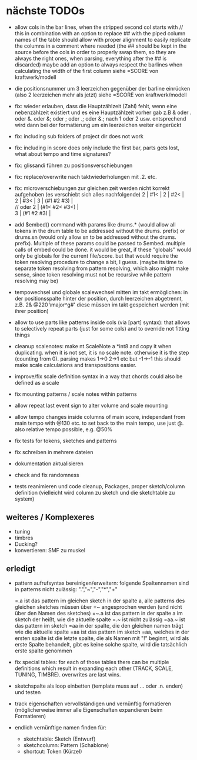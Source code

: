 # nächste TODOs

- allow cols in the bar lines, when the stripped second col starts with // this in combination with an option to 
  replace ## with the piped column names of the table should allow with proper alignment to easily replicate the columns
  in  a comment where needed (the ## should be kept in the source before the cols in order to properly swap them, so they are
  always the right ones, when parsing, everything after the ## is discarded)
  maybe add an option to always respect the barlines when calculating the width of the first column
  siehe =SCORE von kraftwerk/modell
- die positionsnummer um 3 leerzeichen gegenüber der barline einrücken (also 2 leerzeichen mehr als jetzt)
  siehe =SCORE von kraftwerk/modell
- fix: wieder erlauben, dass die Hauptzählzeit (Zahl) fehlt, wenn eine nebenzählzeit existiert und es eine Hauptzählzeit vorher gab
  z.B & oder . oder &. oder &; oder ; oder .; oder &.; nach 1 oder 2 usw. entsprechend wird dann bei der formatierung um ein leerzeichen
  weiter eingerückt
- fix: including sub folders of project dir does not work
- fix: including in score does only include the first bar, parts gets lost, what about tempo and time signatures?
- fix: glissandi führen zu positionsverschiebungen
- fix: replace/overwrite nach taktwiederholungen mit .2. etc.
- fix: microverschiebungen zur gleichen zeit werden nicht korrekt aufgehoben (es verschiebt sich alles nachfolgende)
  2  | #1<        |
  2  | #2<        |              
  2  | #3<        |
  3  | (#1 #2 #3) |              
// oder
  2  | (#1< #2< #3<) |              
  3  | (#1 #2 #3) |

- add $embed() command with params like drums.* (would allow all tokens in the drum table to be addressed without the drums. prefix)
  or drums.sn (would only allow sn to be addressed without the drums. prefix). Multiple of these params could be passed to $embed.
  multiple calls of embed could be done. it would be great, if these "globals" would only be globals for the current file/score.
  but that would require the token resolving procedure to change a bit, I guess. (maybe its time to separate token resolving from pattern resolving, which also might make sense, since token resolving must not be recursive while pattern resolving may be)

- tempowechsel und globale scalewechsel mitten im takt ermöglichen:
  in der positionsspalte hinter der position, durch leerzeichen abgetrennt, z.B.
  2& @220 \major^g#' diese müssen im takt gespeichert werden (mit ihrer position)

- allow to use parts like patterns inside cols (via [part] syntax): 
  that allows to selectively repeat parts (just for some cols) and to override not fitting things
    
- cleanup scalenotes: make nt.ScaleNote a *int8 and copy it when duplicating. when it is not set, it is no scale note. otherwise it
  is the step (counting from 0). parsing makes 1->0 2->1 etc but -1->-1 this should make scale calculations and transpositions easier.

- improve/fix scale definition syntax in a way that chords could also be defined as a scale
- fix mounting patterns / scale notes within patterns
- allow repeat last event sign to alter volume and scale mounting
- allow tempo changes inside columns of main score, independant from main tempo with @130 etc. to set back to the main tempo, use
  just @. also relative tempo possible, e.g. @50%

- fix tests for tokens, sketches and patterns
- fix schreiben in mehrere dateien
- dokumentation aktualisieren
- check and fix randomness
- tests reanimieren und code cleanup, Packages, proper sketch/column definition (vielleicht wird column zu sketch und die sketchtable zu system)

## weiteres / Komplexeres

- tuning
- timbres
- Ducking?
- konvertieren: SMF zu muskel

## erledigt

- pattern aufrufsyntax bereinigen/erweitern:
  folgende Spaltennamen sind in patterns nicht zulässig: ".","~","-","*","+"
  
  =.a ist das pattern im gleichen sketch in der spalte a, alle patterns des gleichen sketches müssen über =~ angesprochen werden (und nicht über den Namen des sketches)
  =~.a ist das pattern in der spalte a im sketch der heißt, wie die aktuelle spalte
  =.~ ist nicht zulässig
  =aa.~ ist das pattern im sketch =aa in der spalte, die den gleichen namen trägt wie die aktuelle spalte
  =aa ist das pattern im sketch =aa, welches in der ersten spalte ist
  die letzte spalte, die als Namen mit "!" beginnt, wird als erste Spalte behandelt, gibt es keine solche spalte, wird die
  tatsächlich erste spalte genommen
- fix special tables: for each of those tables there can be multiple definitions which result in 
  expanding each other (TRACK, SCALE, TUNING, TIMBRE). overwrites are last wins.
- sketchspalte als loop einbetten (template muss auf ... oder .n. enden) und testen
- track eigenschaften vervollständigen und vernünftig formatieren (möglicherweise immer alle Eigenschaften expandieren beim Formatieren)
- endlich vernünftige namen finden für:
  - sketchtable:       Sketch    (Entwurf)
  - sketchcolumn:      Pattern   (Schablone)
  - shortcut:          Token     (Kürzel)
